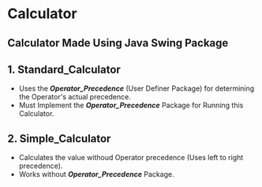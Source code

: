# Calculator

## Calculator Made Using Java Swing Package

## 1. Standard_Calculator 

- Uses the  ***Operator_Precedence***  (User Definer Package) for determining the Operator's actual precedence.
- Must Implement the ***Operator_Precedence*** Package for Running this Calculator.

## 2. Simple_Calculator

- Calculates the value withoud Operator precedence  (Uses left to right precedence).
- Works without  ***Operator_Precedence***  Package.
